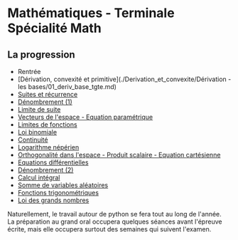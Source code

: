 # Mathématiques - Terminale Spécialité Math



## La progression

* Rentrée
* [Dérivation, convexité et primitive](./Derivation_et_convexite/Dérivation - les bases/01_deriv_base_tgte.md)
* [Suites et récurrence](./Suites_et_recurrence/Suites_bases/01_Rappels_sur_les_suites.md)
* [Dénombrement (1)](./Combinaison/Ensemble_base/01_ensemble.md)
* [Limite de suite](./Limite_de_suite/Limite_suite_base/01_Limite_d_une_suite.md)
* [Vecteurs de l'espace - Equation paramétrique](./Vecteur_esp/vect_esp_base/01_persp_cav.md)
* [Limites de fonctions](./Limite_fct/limite_fct_base/01_lim_fct_infinie.md)
* [Loi binomiale](./Loi_binomiale/binom_bases/01_binom_rappel.md)
* [Continuité](./Continuite/Continuite_base/01_cont_fct.md)
* [Logarithme népérien](./Log/Log_base/01_fct_ln.md)
* [Orthogonalité dans l'espace - Produit scalaire - Equation cartésienne](Esp_ortho/Esp_ortho_base/01_Rappel_pdt_scal_plan.md)
* [Equations différentielles](./Eq_diff/Eq_diff_base/01_Def.md)
* [Dénombrement (2)](./Ensemble/Ensemble_base/01_ensemble.md)
* [Calcul intégral](./Calcul_integral/Cal_int_base/01_fct_pos.md)
* [Somme de variables aléatoires](./Somme_VAR/VAR_base/01_var.md)
* [Fonctions trigonométriques](./Fct_trigo/Fct_trigo_base/01_trigo.md)
* [Loi des grands nombres](./Loi_gds_nombres/Gds_nbres_bases/01_gds_nbres.md)

Naturellement, le travail autour de python se fera tout au long de l'année.</br>
La préparation au grand oral occupera quelques séances avant l'épreuve écrite, mais elle occupera surtout des semaines qui suivent l'examen.
